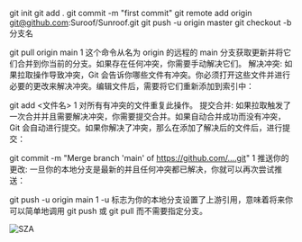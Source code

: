 git init
git add . 
git commit -m "first commit"
git remote add origin git@github.com:Suroof/Sunroof.git
git push -u origin master
git checkout -b 分支名

git pull origin main
1
这个命令从名为 origin 的远程的 main 分支获取更新并将它们合并到你当前的分支。如果存在任何冲突，你需要手动解决它们。
解决冲突:
如果拉取操作导致冲突，Git 会告诉你哪些文件有冲突。你必须打开这些文件并进行必要的更改来解决冲突。编辑文件后，需要将它们重新添加到索引中：

git add <文件名>
1
对所有有冲突的文件重复此操作。
提交合并:
如果拉取触发了一次合并并且需要解决冲突，你需要提交合并。如果自动合并成功而没有冲突，Git 会自动进行提交。如果你解决了冲突，那么在添加了解决后的文件后，进行提交：

git commit -m "Merge branch 'main' of https://github.com/....git"
1
推送你的更改:
一旦你的本地分支是最新的并且任何冲突都已解决，你就可以再次尝试推送：

git push -u origin main
1
-u 标志为你的本地分支设置了上游引用，意味着将来你可以简单地调用 git push 或 git pull 而不需要指定分支。

![SZA](https://github.com/user-attachments/assets/509388b2-caf6-49a7-8fa8-32c1ed7e6af6)



